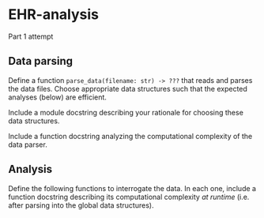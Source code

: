# EHR-analysis
Part 1 attempt 


## Data parsing

Define a function `parse_data(filename: str) -> ???` that reads and parses the data files. Choose appropriate data structures such that the expected analyses (below) are efficient.

Include a module docstring describing your rationale for choosing these data structures.

Include a function docstring analyzing the computational complexity of the data parser.

## Analysis

Define the following functions to interrogate the data. In each one, include a function docstring describing its computational complexity _at runtime_ (i.e. after parsing into the global data structures).

